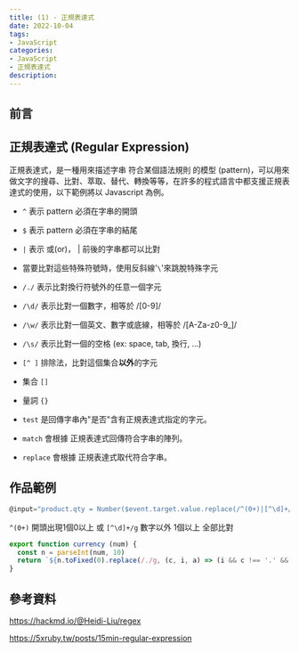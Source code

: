 ```yaml
---
title: (1) - 正規表達式
date: 2022-10-04
tags:
- JavaScript
categories:
- JavaScript
- 正規表達式
description:
---
```


## 前言

## 正規表達式 (Regular Expression)
正規表達式，是一種用來描述字串 符合某個語法規則 的模型 (pattern)，可以用來做文字的搜尋、比對、萃取、替代、轉換等等，在許多的程式語言中都支援正規表達式的使用，以下範例將以 Javascript 為例。

- `^` 表示 pattern 必須在字串的開頭
- `$` 表示 pattern 必須在字串的結尾
- `|` 表示 或(or)， | 前後的字串都可以比對
- 當要比對這些特殊符號時，使用反斜線'`\`'來跳脫特殊字元

-  `/./`   表示比對換行符號外的任意一個字元
-  `/\d/`  表示比對一個數字，相等於 /[0-9]/
-  `/\w/`  表示比對一個英文、數字或底線，相等於 /[A-Za-z0-9_]/
-  `/\s/`  表示比對一個的空格 (ex: space, tab, 換行, ...)

- `[^ ]` 排除法，比對這個集合**以外**的字元

- 集合 `[]`
- 量詞 `{}`


- `test` 是回傳字串內"是否"含有正規表達式指定的字元。
- `match` 會根據 正規表達式回傳符合字串的陣列。
- `replace` 會根據 正規表達式取代符合字串。

## 作品範例

```javascript
@input="product.qty = Number($event.target.value.replace(/^(0+)|[^\d]+/g, '')) || 1"
```

`^(0+)`
開頭出現1個0以上
或
`[^\d]+/g`
數字以外 1個以上 全部比對


```javascript
export function currency (num) {
  const n = parseInt(num, 10)
  return `${n.toFixed(0).replace(/./g, (c, i, a) => (i && c !== '.' && ((a.length - i) % 3 === 0) ? `, ${c}`.replace(/\s/g, '') : c))}`
}
```

## 參考資料
https://hackmd.io/@Heidi-Liu/regex

https://5xruby.tw/posts/15min-regular-expression